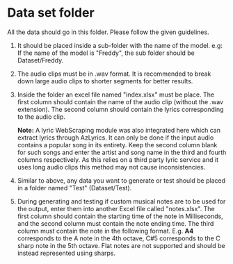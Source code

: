 # Data set folder
All the data should go in this folder. Please follow the given
guidelines.
1. It should be placed inside a sub-folder with the name of the model.
   e.g: If the name of the model is "Freddy", the sub folder should be
   Dataset/Freddy.

2.  The audio clips must be in .wav format. It is recommended to break
    down large audio clips to shorter segments for better results.

3. Inside the folder an excel file named "index.xlsx" must be place. The
   first column should contain the name of the audio clip (without the
   .wav extension). The second column should contain the lyrics
   corresponding to the audio clip.

    **Note:** A lyric WebScraping module was also integrated here which
    can extract lyrics through AzLyrics. It can only be done if the
    input audio contains a popular song in its entirety. Keep the second
    column blank for such songs and enter the artist and song name in
    the third and fourth columns respectively. As this relies on a third
    party lyric service and it uses long audio clips this method may not
    cause inconsistencies.

4. Similar to above, any data you want to generate or test should be
   placed in a folder named "Test" (Dataset/Test).

5. During generating and testing if custom musical notes are to be used
   for the output, enter them into another Excel file called
   "notes.xlsx". The first column should contain the starting time of
   the note in Milliseconds, and the second column must contain the note
   ending time. The third column must contain the note in the following
   format. E.g. **A4** corresponds to the A note in the 4th octave, C#5
   corresponds to the C sharp note in the 5th octave. Flat notes are not
   supported and should be instead represented using sharps.

